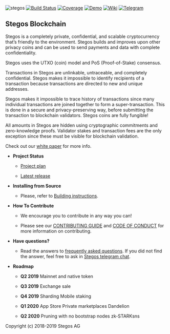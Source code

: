 
![stegos](https://s3.invisionapp-cdn.com/storage.invisionapp.com/boards/files/190319939.png?x-amz-meta-iv=1&x-amz-meta-ck=92ddc92ff30bf55c727c7d5b24b84a7b&AWSAccessKeyId=AKIAJFUMDU3L6GTLUDYA&Expires=1561939200&Signature=p6ocNoJN81jcGPCL5DhLKAUfwHk%3D "Stegos logo")
[![Build Status][build-badge]][build-url]
[![Coverage][coverage-badge]][coverage-url]
[![Demo][demo-badge]][demo-url]
[![Wiki][wiki-badge]][wiki-url]
[![Telegram][telegram-badge]][telegram-url]

## Stegos Blockchain
Stegos is a completely private, confidential, and scalable cryptocurrency that’s friendly to the environment. Stegos builds and improves upon other privacy coins and can be used to send payments and data with complete confidentiality.

Stegos uses the UTXO (coin) model and PoS (Proof-of-Stake) consensus.

Transactions in Stegos are unlinkable, untraceable, and completely confidential. Stegos makes it impossible to identify recipients of a transaction because transactions are directed to new and unique addresses.

Stegos makes it impossible to trace history of transactions since many individual transactions are joined together to form a super-transaction. This is done in a secure and privacy-preserving way, before submitting the transaction to blockchain validators. Stegos coins are fully fungible!

All amounts in Stegos are hidden using cryptographic commitments and zero-knowledge proofs. Validator stakes and transaction fees are the only exception since these must be visible for blockchain validation.

Check out our [white paper](https://stegos.com//docs/stegos-whitepaper.pdf) for more info.


* **Project Status**

  * [Project plan](https://github.com/stegos/stegos/wiki/project-plan)

  * [Latest release](https://github.com/stegos/stegos/releases)

* **Installing from Source**

  * Please, refer to [Building instructions](BUILD.md).

* **How To Contribute**

  * We encourage you to contribute in any way you can!

  * Please see our [CONTRIBUTING GUIDE](https://github.com/stegos/stegos/blob/dev/CONTRIBUTING.md) and [CODE OF CONDUCT](https://github.com/stegos/stegos/blob/readme/CODE_OF_CONDUCT.md) for more information on contributing.

* **Have questions?**
  * Read the answers to [frequently asked questions](https://github.com/stegos/stegos/wiki/Stegos-Frequently-Asked-Questions). If you did not find the answer, feel free to ask in [Stegos telegram chat](https://t.me/stegos4privacy).

* **Roadmap**
  * __Q2 2019__
Mainnet and native token

  * __Q3 2019__
Exchange sale

  * __Q4 2019__
Sharding
Mobile staking

  * __Q1 2020__
App Store Private marketplaces Dandelion

  * __Q2 2020__
Pruning with no bootstrap nodes zk-STARKsns


Copyright (c) 2018-2019 Stegos AG

[build-badge]: https://gitlab.aws.stegos.com/Stegos/stegos/badges/dev/pipeline.svg
[build-url]: https://gitlab.aws.stegos.com/Stegos/stegos/commits/dev
[coverage-badge]: https://codecov.io/gh/stegos/stegos/branch/dev/graphs/badge.svg
[coverage-url]: https://codecov.io/gh/stegos/stegos
[demo-badge]: https://img.shields.io/badge/YouTube-Demo-red.svg?style=flat
[demo-url]: https://www.youtube.com/watch?v=wb4Q6wyezWM
[wiki-badge]: https://img.shields.io/badge/Documentation-Wiki-orange.svg
[wiki-url]: https://github.com/stegos/stegos/wiki
[telegram-badge]: https://img.shields.io/badge/Telegram-Chat-blue.svg?style=flat
[telegram-url]: https://t.me/stegos4privacy
